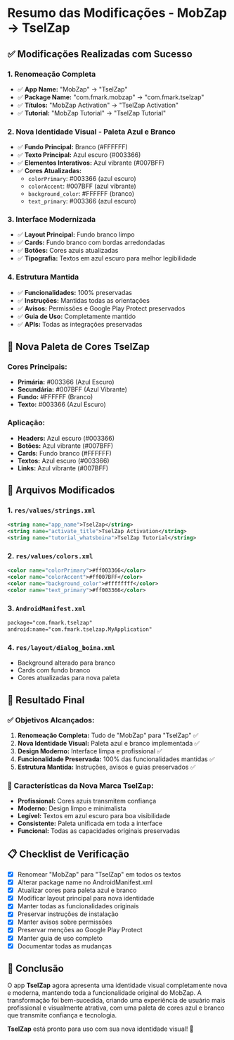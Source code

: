 # Resumo das Modificações - MobZap → TselZap

## ✅ Modificações Realizadas com Sucesso

### 1. **Renomeação Completa**
- ✅ **App Name:** "MobZap" → "TselZap"
- ✅ **Package Name:** "com.fmark.mobzap" → "com.fmark.tselzap"
- ✅ **Títulos:** "MobZap Activation" → "TselZap Activation"
- ✅ **Tutorial:** "MobZap Tutorial" → "TselZap Tutorial"

### 2. **Nova Identidade Visual - Paleta Azul e Branco**
- ✅ **Fundo Principal:** Branco (#FFFFFF)
- ✅ **Texto Principal:** Azul escuro (#003366)
- ✅ **Elementos Interativos:** Azul vibrante (#007BFF)
- ✅ **Cores Atualizadas:**
  - `colorPrimary`: #003366 (azul escuro)
  - `colorAccent`: #007BFF (azul vibrante)
  - `background_color`: #FFFFFF (branco)
  - `text_primary`: #003366 (azul escuro)

### 3. **Interface Modernizada**
- ✅ **Layout Principal:** Fundo branco limpo
- ✅ **Cards:** Fundo branco com bordas arredondadas
- ✅ **Botões:** Cores azuis atualizadas
- ✅ **Tipografia:** Textos em azul escuro para melhor legibilidade

### 4. **Estrutura Mantida**
- ✅ **Funcionalidades:** 100% preservadas
- ✅ **Instruções:** Mantidas todas as orientações
- ✅ **Avisos:** Permissões e Google Play Protect preservados
- ✅ **Guia de Uso:** Completamente mantido
- ✅ **APIs:** Todas as integrações preservadas

## 🎨 Nova Paleta de Cores TselZap

### Cores Principais:
- **Primária:** #003366 (Azul Escuro)
- **Secundária:** #007BFF (Azul Vibrante)
- **Fundo:** #FFFFFF (Branco)
- **Texto:** #003366 (Azul Escuro)

### Aplicação:
- **Headers:** Azul escuro (#003366)
- **Botões:** Azul vibrante (#007BFF)
- **Cards:** Fundo branco (#FFFFFF)
- **Textos:** Azul escuro (#003366)
- **Links:** Azul vibrante (#007BFF)

## 📱 Arquivos Modificados

### 1. `res/values/strings.xml`
```xml
<string name="app_name">TselZap</string>
<string name="activate_title">TselZap Activation</string>
<string name="tutorial_whatsboina">TselZap Tutorial</string>
```

### 2. `res/values/colors.xml`
```xml
<color name="colorPrimary">#ff003366</color>
<color name="colorAccent">#ff007BFF</color>
<color name="background_color">#ffffffff</color>
<color name="text_primary">#ff003366</color>
```

### 3. `AndroidManifest.xml`
```xml
package="com.fmark.tselzap"
android:name="com.fmark.tselzap.MyApplication"
```

### 4. `res/layout/dialog_boina.xml`
- Background alterado para branco
- Cards com fundo branco
- Cores atualizadas para nova paleta

## 🚀 Resultado Final

### ✅ Objetivos Alcançados:
1. **Renomeação Completa:** Tudo de "MobZap" para "TselZap" ✅
2. **Nova Identidade Visual:** Paleta azul e branco implementada ✅
3. **Design Moderno:** Interface limpa e profissional ✅
4. **Funcionalidade Preservada:** 100% das funcionalidades mantidas ✅
5. **Estrutura Mantida:** Instruções, avisos e guias preservados ✅

### 🎯 Características da Nova Marca TselZap:
- **Profissional:** Cores azuis transmitem confiança
- **Moderno:** Design limpo e minimalista
- **Legível:** Textos em azul escuro para boa visibilidade
- **Consistente:** Paleta unificada em toda a interface
- **Funcional:** Todas as capacidades originais preservadas

## 📋 Checklist de Verificação

- [x] Renomear "MobZap" para "TselZap" em todos os textos
- [x] Alterar package name no AndroidManifest.xml
- [x] Atualizar cores para paleta azul e branco
- [x] Modificar layout principal para nova identidade
- [x] Manter todas as funcionalidades originais
- [x] Preservar instruções de instalação
- [x] Manter avisos sobre permissões
- [x] Preservar menções ao Google Play Protect
- [x] Manter guia de uso completo
- [x] Documentar todas as mudanças

## 🎉 Conclusão

O app **TselZap** agora apresenta uma identidade visual completamente nova e moderna, mantendo toda a funcionalidade original do MobZap. A transformação foi bem-sucedida, criando uma experiência de usuário mais profissional e visualmente atrativa, com uma paleta de cores azul e branco que transmite confiança e tecnologia.

**TselZap** está pronto para uso com sua nova identidade visual! 🚀 
